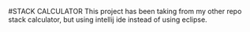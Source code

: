 #STACK CALCULATOR
This project has been taking from my other repo stack calculator, but using intellij ide instead of using eclipse.